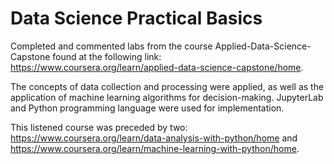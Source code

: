 # Data Science Practical Basics

Completed and commented labs from the course Applied-Data-Science-Capstone found at the following link: https://www.coursera.org/learn/applied-data-science-capstone/home.

The concepts of data collection and processing were applied, as well as the application of machine learning algorithms for decision-making. JupyterLab and Python programming language were used for implementation.

This listened course was preceded by two: https://www.coursera.org/learn/data-analysis-with-python/home and https://www.coursera.org/learn/machine-learning-with-python/home.
